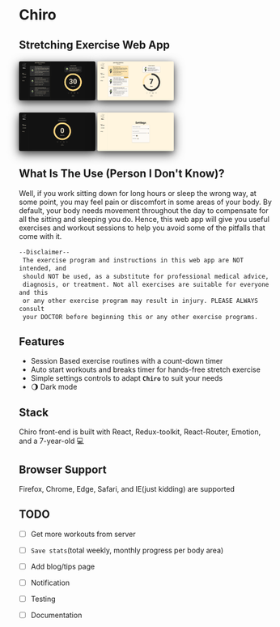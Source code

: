 # Chiro

## Stretching Exercise Web App

<div class="row">
  <img class="image"src="./screenshots/2.png" width="45%"/>
  <img class="image" src="./screenshots/3.png" width="45%"/>
</div>
<div class="row">
  <img class="image"src="./screenshots/1.png" width="45%"/>
  <img class="image" src="./screenshots/4.png" width="45%"/>
</div>

## What Is The Use (Person I Don't Know)? 

Well, if you work sitting down for long hours or sleep the wrong way, at some point, you may feel pain or discomfort in some areas of your body. By default, your body needs movement throughout the day to compensate for all the sitting and sleeping you do. Hence, this web app will give you useful exercises and workout sessions to help you avoid some of the pitfalls that come with it.

```
--Disclaimer--
 The exercise program and instructions in this web app are NOT intended, and
 should NOT be used, as a substitute for professional medical advice,
 diagnosis, or treatment. Not all exercises are suitable for everyone and this
 or any other exercise program may result in injury. PLEASE ALWAYS consult 
 your DOCTOR before beginning this or any other exercise programs.
```

## Features

- Session Based exercise routines with a count-down timer 
- Auto start workouts and breaks timer for hands-free stretch exercise
- Simple settings controls to adapt **`Chiro`** to suit your needs
- &#127766; Dark mode

## Stack
Chiro front-end is built with React,  Redux-toolkit, React-Router, Emotion, and a 7-year-old &#x1F4BB;

## Browser Support
Firefox, Chrome, Edge, Safari, and IE(just kidding) are supported

## TODO
- [ ] Get more workouts from server
- [ ] `Save stats`(total weekly, monthly progress per body area)
- [ ] Add blog/tips page
- [ ] Notification
- [ ] Testing
- [ ] Documentation



<style>
  .row{
    width: 100%;
    /* display: flex; */
    gap: 1.3rem;
    margin: 1.3rem 0;   
   }
  .image {
    box-shadow: 0 4px 8px 0 rgba(0, 0, 0, 0.2), 0 6px 20px 0 rgba(0, 0, 0, 0.7);border-radius:3px;
    flex: 1 1 50%;
    width: 30%;
  }
</style>
